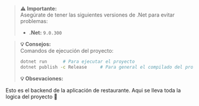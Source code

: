 > **⚠️ Importante:**  
> Asegúrate de tener las siguientes versiones de .Net para evitar problemas:
>
> - **.Net:** `9.0.300`

> **💡 Consejos:**  
> Comandos de ejecución del proyecto:
>
> ```sh
> dotnet run      # Para ejecutar el proyecto
> dotnet publish -c Release     # Para general el compilado del proyecto
> ```
>
> **💡 Obsevaciones:**

Esto es el backend de la aplicación de restaurante. Aqui se lleva toda la logica del proyecto 🚀
